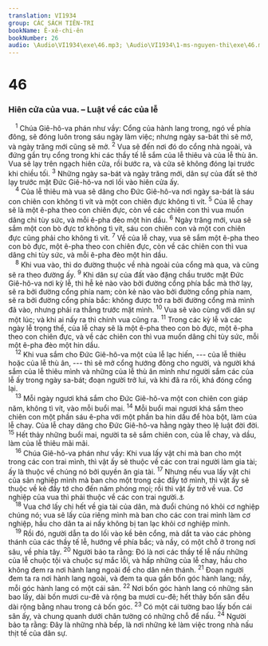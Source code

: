 ```yaml
---
translation: VI1934
group: CÁC SÁCH TIÊN-TRI
bookName: Ê-xê-chi-ên 
bookNumber: 26
audio: \Audio\VI1934\exe\46.mp3; \Audio\VI1934\1-ms-nguyen-thi\exe\46.mp3
---
```


<div class="title"><h1>46</h1><h3>Hiên cửa của vua. – Luật về các của lễ</h3></div>
<span class="verse exe_46_1"> <sup>1</sup> Chúa Giê-hô-va phán như vầy: Cổng của hành lang trong, ngó về phía đông, sẽ đóng luôn trong sáu ngày làm việc; nhưng ngày sa-bát thì sẽ mở, và ngày trăng mới cũng sẽ mở. </span>
<span class="verse exe_46_2"><sup>2</sup> Vua sẽ đến nơi đó do cổng nhà ngoài, và đứng gần trụ cổng trong khi các thầy tế lễ sắm của lễ thiêu và của lễ thù ân. Vua sẽ lạy trên ngạch hiên cửa, rồi bước ra, và cửa sẽ không đóng lại trước khi chiều tối. </span>
<span class="verse exe_46_3"><sup>3</sup> Những ngày sa-bát và ngày trăng mới, dân sự của đất sẽ thờ lạy trước mặt Đức Giê-hô-va nơi lối vào hiên cửa ấy. <br/></span>
<span class="verse exe_46_4"> <sup>4</sup> Của lễ thiêu mà vua sẽ dâng cho Đức Giê-hô-va nơi ngày sa-bát là sáu con chiên con không tì vít và một con chiên đực không tì vít. </span>
<span class="verse exe_46_5"><sup>5</sup> Của lễ chay sẽ là một ê-pha theo con chiên đực, còn về các chiên con thì vua muốn dâng chi tùy sức, và mỗi ê-pha đèo một hin dầu. </span>
<span class="verse exe_46_6"><sup>6</sup> Ngày trăng mới, vua sẽ sắm một con bò đực tơ không tì vít, sáu con chiên con và một con chiên đực cũng phải cho không tì vít. </span>
<span class="verse exe_46_7"><sup>7</sup> Về của lễ chay, vua sẽ sắm một ê-pha theo con bò đực, một ê-pha theo con chiên đực, còn về các chiên con thì vua dâng chi tùy sức, và mỗi ê-pha đèo một hin dầu. <br/></span>
<span class="verse exe_46_8"> <sup>8</sup> Khi vua vào, thì do đường thuộc về nhà ngoài của cổng mà qua, và cũng sẽ ra theo đường ấy. </span>
<span class="verse exe_46_9"><sup>9</sup> Khi dân sự của đất vào đặng chầu trước mặt Đức Giê-hô-va nơi kỳ lễ, thì hễ kẻ nào vào bởi đường cổng phía bắc mà thờ lạy, sẽ ra bởi đường cổng phía nam; còn kẻ nào vào bởi đường cổng phía nam, sẽ ra bởi đường cổng phía bắc: không được trở ra bởi đường cổng mà mình đã vào, nhưng phải ra thẳng trước mặt mình. </span>
<span class="verse exe_46_10"><sup>10</sup> Vua sẽ vào cùng với dân sự một lúc; và khi ai nấy ra thì chính vua cũng ra. </span>
<span class="verse exe_46_11"><sup>11</sup> Trong các kỳ lễ và các ngày lễ trọng thể, của lễ chay sẽ là một ê-pha theo con bò đực, một ê-pha theo con chiên đực, và về các chiên con thì vua muốn dâng chi tùy sức, mỗi một ê-pha đèo một hin dầu. <br/></span>
<span class="verse exe_46_12"> <sup>12</sup> Khi vua sắm cho Đức Giê-hô-va một của lễ lạc hiến, --- của lễ thiêu hoặc của lễ thù ân, --- thì sẽ mở cổng hướng đông cho người, và người khá sắm của lễ thiêu mình và những của lễ thù ân mình như người sắm các của lễ ấy trong ngày sa-bát; đoạn người trở lui, và khi đã ra rồi, khá đóng cổng lại. <br/></span>
<span class="verse exe_46_13"> <sup>13</sup> Mỗi ngày ngươi khá sắm cho Đức Giê-hô-va một con chiên con giáp năm, không tì vít, vào mỗi buổi mai. </span>
<span class="verse exe_46_14"><sup>14</sup> Mỗi buổi mai ngươi khá sắm theo chiên con một phần sáu ê-pha với một phần ba hin dầu để hòa bột, làm của lễ chay. Của lễ chay dâng cho Đức Giê-hô-va hằng ngày theo lệ luật đời đời. </span>
<span class="verse exe_46_15"><sup>15</sup> Hết thảy những buổi mai, người ta sẽ sắm chiên con, của lễ chay, và dầu, làm của lễ thiêu mãi mãi. <br/></span>
<span class="verse exe_46_16"> <sup>16</sup> Chúa Giê-hô-va phán như vầy: Khi vua lấy vật chi mà ban cho một trong các con trai mình, thì vật ấy sẽ thuộc về các con trai người làm gia tài; ấy là thuộc về chúng nó bởi quyền ăn gia tài. </span>
<span class="verse exe_46_17"><sup>17</sup> Nhưng nếu vua lấy vật chi của sản nghiệp mình mà ban cho một trong các đầy tớ mình, thì vật ấy sẽ thuộc về kẻ đầy tớ cho đến năm phóng mọi; rồi thì vật ấy trở về vua. Cơ nghiệp của vua thì phải thuộc về các con trai người.<a data-toggle="tooltip" data-placement="bottom" title="Le 25:10">⚓</a><br/></span>
<span class="verse exe_46_18"> <sup>18</sup> Vua chớ lấy chi hết về gia tài của dân, mà đuổi chúng nó khỏi cơ nghiệp chúng nó; vua sẽ lấy của riêng mình mà ban cho các con trai mình làm cơ nghiệp, hầu cho dân ta ai nấy không bị tan lạc khỏi cơ nghiệp mình. <br/></span>
<span class="verse exe_46_19"> <sup>19</sup> Rồi đó, người dẫn ta do lối vào kề bên cổng, mà dắt ta vào các phòng thánh của các thầy tế lễ, hướng về phía bắc; và nầy, có một chỗ ở trong nơi sâu, về phía tây. </span>
<span class="verse exe_46_20"><sup>20</sup> Người bảo ta rằng: Đó là nơi các thầy tế lễ nấu những của lễ chuộc tội và chuộc sự mắc lỗi, và hấp những của lễ chay, hầu cho không đem ra nơi hành lang ngoài để cho dân nên thánh. </span>
<span class="verse exe_46_21"><sup>21</sup> Đoạn người đem ta ra nơi hành lang ngoài, và đem ta qua gần bốn góc hành lang; nầy, mỗi góc hành lang có một cái sân. </span>
<span class="verse exe_46_22"><sup>22</sup> Nơi bốn góc hành lang có những sân bao lấy, dài bốn mươi cu-đê và rộng ba mươi cu-đê; hết thảy bốn sân đều dài rộng bằng nhau trong cả bốn góc. </span>
<span class="verse exe_46_23"><sup>23</sup> Có một cái tường bao lấy bốn cái sân ấy, và chung quanh dưới chân tường có những chỗ để nấu. </span>
<span class="verse exe_46_24"><sup>24</sup> Người bảo ta rằng: Đây là những nhà bếp, là nơi những kẻ làm việc trong nhà nấu thịt tế của dân sự. <br/></span>
